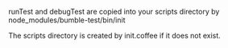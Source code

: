 
runTest and debugTest are copied into your scripts directory by node_modules/bumble-test/bin/init

The scripts directory is created by init.coffee if it does not exist.